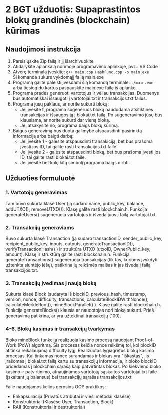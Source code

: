 # 2 BGT užduotis: Supaprastintos blokų grandinės (blockchain) kūrimas
## Naudojimosi instrukcija
1. Parsisiųskite Zip failą ir jį išarchivuokite
2. Atidarykite aplankalą norimoje programavimo aplinkoje, pvz.: VS Code
3. Atvėrę terminalą įveskite: `g++ main.cpp HashFunc.cpp -o main.exe`  <br> Ši komanda sukurs vykdomąjį failą main.exe
4. Programą galite paleisti įvesdami šią komandą terminale: `./main.exe` arba tiesiog du kartus paspauskite main.exe failą iš aplanko.
5. Programa pradės generuoti vartotojus ir vėliau transakcijas. Duomenys bus automatiškai išsaugoti į vartotojai.txt ir transakcijos.txt failus.
6. Programa jūsų paklaus, ar norite sukurti bloką:
   * Jei įvesite t, programa sugeneruos bloką naudodama atsitiktines transakcijas ir išsaugos ją į blokai.txt failą. Po sugeneravimo jūsų bus klausiama, ar norite sukurti dar vieną bloką.
   * Jei atsakysite no, programa baigs blokų kūrimą.
7. Baigus generavimą bus duota galimybė atspausdinti pasirinktą informaciją arba baigti darbą:
   * Jei įvesite 1 - galėsite atspausdinti transakiciją, bet bus prašoma įvesti jos ID, tai galite rasti transakcijos.txt faile.
   * Jei įvesite 2 - galėsite atspausdinti  bloką, bet bus prašoma įvesti jos ID, tai galite rasti blokai.txt faile.
   * Jei įvesite bet kokį kitą simbolį programa baigs dirbti.
## Užduoties formuluotė
### 1. Vartotojų generavimas
Tam buvo sukurta klasė User (ją sudaro name, public_key, balance, addUTXO(),  removeUTXO()). Klasę galite rasti blockchain.h.
Funkcija  generateUsers() sugeneruoja vartotojus ir išveda juos į failą vartotojai.txt.

### 2. Transakcijų generaviams
Buvo sukurta klasė Transaction (ją sudaro transactionID, sender_public_key, recipient_public_key, inputs, outputs, generateTransactionID(), verifyTransactionHash() ) ir struktūra UTXO (utxoID, OwnerPublic_key, amount). Klasę ir struktūrą galite rasti blockchain.h. 
Funkcija  generateTransactions() sugeneruoja transakcijas (tik tas, kurioms įvykdyti užtenkta siuntėjo lėšų), patikrina jų reikšmės maišas ir jas išveda į failą transakcijos.txt. 

### 3. Transakcijų įvedimas į naują bloką
Sukurta klasė Block (sudaryta iš blockID, previous_hash, timestamp, version, nonce, difficulty, transactions, calculateBlockIDWithNonce(), calculateMerkleRoot(), mineBlockParallel() ). Klasę galite rasti blockchain.h.
Funkcija  generateBlocks() klausia ar naudotojas nori bloką sukurti. Prieš generavimą patikrina, ar yra užtektinai transakcijų (100).

### 4-6. Blokų kasimas ir transakcijų tvarkymas
Bloko mineBlock funkcija realizuoja kasimo procesą naudojant Proof-of-Work (PoW) algoritmą. Šis procesas keičia nonce reikšmę tol, kol blockID atitinka reikalaujamą difficulty lygį. Realizuotas lygiagretus blokų kasimo procesas.  Kai tinkamas nonce surandamas ir blokas yra "iškastas", jis įrašomas į blokai.txt failą kartu su transakcijų informacija, ir bloko blockID pridedamas į blockchain sąrašą kaip patvirtintas blokas. Po kiekvieno bloko kasimo ir patvirtinimo, atnaujinamos vartotojų sąskaitos vartotojai.txt faile (įskaitant jų balansus) bei transakcijų sąrašas transakcijos.txt.

Faile naudojamos kelios gerosios OOP praktikos: 
  + Enkapsuliacija (Privatūs atributai ir vieši metodai klasėse)
  + Konstruktoriai (Klasėse User, Transaction, Block)
  + RAII (Konstruktoriai ir destruktoriai)
